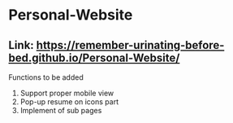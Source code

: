 # Personal-Website
Link: https://remember-urinating-before-bed.github.io/Personal-Website/
-------------------------------------------------------------------------
Functions to be added
1. Support proper mobile view
2. Pop-up resume on icons part
3. Implement of sub pages
